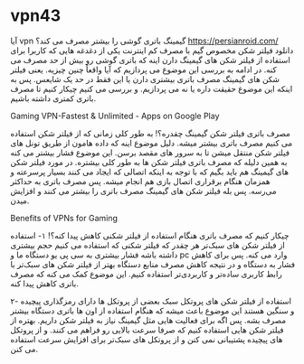 # vpn43
آیا vpn گیمینگ باتری گوشی را بیشتر مصرف می‌ کند؟
https://persianroid.com/
دانلود فیلتر شکن مخصوص گیم با مصرف کم اینترنت
یکی از دغدغه‌ هایی که کاربرا برای استفاده از فیلتر شکن‌ های گیمینگ دارن اینه که باتری گوشی رو بیش از حد مصرف می کنه. در ادامه به بررسی این موضوع می‌ پردازیم که آیا واقعاً چنین چیزیه. یعنی فیلتر شکن‌ های گیمینگ مصرف باتری بیشتری دارن یا این فقط در حد یک شایعس. پس به اینکه این موضوع حقیقت داره یا نه می‌ پردازیم. و بررسی می‌ کنیم چیکار کنیم تا مصرف باتری کمتری داشته باشیم.

Gaming VPN-Fastest & Unlimited - Apps on Google Play

مصرف باتری فیلتر شکن گیمینگ چقدره؟!
به طور کلی زمانی که از فیلتر شکن استفاده می‌ کنیم مصرف باتری بیشتر میشه. دلیل موضوع اینه که داده‌ هامون از طریق تونل‌ های فیلتر شکن منتقل میشن تا به سرور های مقصد برسن. این موضوع فشار بیشتر می‌ کنه به همین دلیله که مصرف باتری فیلتر شکن‌ ها به طور کلی بیشتره. در مورد فیلتر شکن‌ های گیمینگ هم باید بگیم که با توجه به اینکه اتصالی که ایجاد می‌ کنند بسیار پرسرعته و همزمان هنگام برقراری اتصال بازی هم انجام میشه. پس مصرف باتری به حداکثر می‌رسه. پس بله فیلتر شکن‌ های گیمینگ مصرف باتری را بیشتر می‌ کنند و افزایش میدن.

Benefits of VPNs for Gaming

چیکار کنیم که مصرف باتری هنگام استفاده از فیلتر شکنی کاهش پیدا کنه؟!
۱- استفاده از فیلتر شکن‌ های سبک‌تر
هر چقدر که فیلتر شکنی که استفاده می‌ کنیم حجم بیشتری داشته باشه فشار بیشتری به سی‌ پی‌ یو دستگاه ما و pc وارد می‌ کنه. پس برای کاهش فشار به دستگاه و در نتیجه کاهش مصرف منابع دستگاه بهتر از فیلتر شکن‌ های سبک‌تر با رابط کاربری ساده‌تر و کاربردی‌تر استفاده کنیم. این موضوع کمک می‌ کنه که مصرف باتری کاهش پیدا کنه.

۲- استفاده از فیلتر شکن‌ های پروتکل سبک
بعضی از پروتکل‌ ها دارای رمزگذاری پیچیده و سنگین هستند این موضوع باعث میشه که هنگام استفاده از اون‌ ها باتری دستگاه بیشتر مصرف بشه. پس اگه برای فعالیت‌ هایی مثل گیمینگ نیاز به فیلتر شکن داریم. بهتره از فیلتر شکن‌ هایی استفاده کنیم که صرفا سرعت بالایی رو فراهم می‌ کنند. و از پروتکل‌ های پیچیده پشتیبانی نمی کنن و از پروتکل‌ های سبک‌تر برای افزایش سرعت استفاده می‌ کنن.

